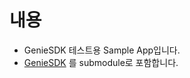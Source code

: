 # 내용

- GenieSDK 테스트용 Sample App입니다.
- [GenieSDK](https://gitlab.dspace.kt.co.kr/ContainerApp/geniesdk) 를 submodule로 포함합니다.
